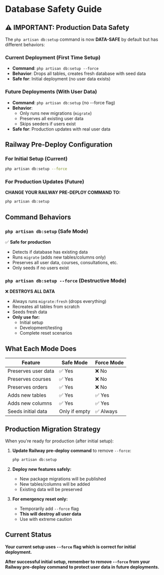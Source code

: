 # Database Safety Guide

## ⚠️ IMPORTANT: Production Data Safety

The `php artisan db:setup` command is now **DATA-SAFE** by default but has different behaviors:

### Current Deployment (First Time Setup)
- **Command**: `php artisan db:setup --force`
- **Behavior**: Drops all tables, creates fresh database with seed data
- **Safe for**: Initial deployment (no user data exists)

### Future Deployments (With User Data)
- **Command**: `php artisan db:setup` (no --force flag)
- **Behavior**: 
  - Only runs new migrations (`migrate`)
  - Preserves all existing user data
  - Skips seeders if users exist
- **Safe for**: Production updates with real user data

## Railway Pre-Deploy Configuration

### For Initial Setup (Current)
```bash
php artisan db:setup --force
```

### For Production Updates (Future)
**CHANGE YOUR RAILWAY PRE-DEPLOY COMMAND TO:**
```bash
php artisan db:setup
```

## Command Behaviors

### `php artisan db:setup` (Safe Mode)
✅ **Safe for production**
- Detects if database has existing data
- Runs `migrate` (adds new tables/columns only)
- Preserves all user data, courses, consultations, etc.
- Only seeds if no users exist

### `php artisan db:setup --force` (Destructive Mode)
❌ **DESTROYS ALL DATA**
- Always runs `migrate:fresh` (drops everything)
- Recreates all tables from scratch
- Seeds fresh data
- **Only use for:**
  - Initial setup
  - Development/testing
  - Complete reset scenarios

## What Each Mode Does

| Feature | Safe Mode | Force Mode |
|---------|-----------|------------|
| Preserves user data | ✅ Yes | ❌ No |
| Preserves courses | ✅ Yes | ❌ No |
| Preserves orders | ✅ Yes | ❌ No |
| Adds new tables | ✅ Yes | ✅ Yes |
| Adds new columns | ✅ Yes | ✅ Yes |
| Seeds initial data | Only if empty | ✅ Always |

## Production Migration Strategy

When you're ready for production (after initial setup):

1. **Update Railway pre-deploy command** to remove `--force`:
   ```bash
   php artisan db:setup
   ```

2. **Deploy new features safely:**
   - New package migrations will be published
   - New tables/columns will be added
   - Existing data will be preserved

3. **For emergency reset only:**
   - Temporarily add `--force` flag
   - **This will destroy all user data**
   - Use with extreme caution

## Current Status

**Your current setup uses `--force` flag which is correct for initial deployment.**

**After successful initial setup, remember to remove `--force` from your Railway pre-deploy command to protect user data in future deployments.**